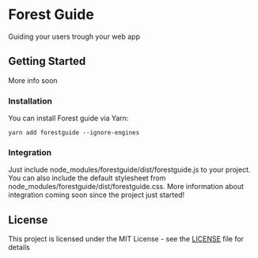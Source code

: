 # Forest Guide

Guiding your users trough your web app

## Getting Started

More info soon

### Installation

You can install Forest guide via Yarn:

```
yarn add forestguide --ignore-engines
```
### Integration

Just include node_modules/forestguide/dist/forestguide.js to your project.
You can also include the default stylesheet from node_modules/forestguide/dist/forestguide.css.
More information about integration coming soon since the project just started!

## License

This project is licensed under the MIT License - see the [LICENSE](LICENSE) file for details